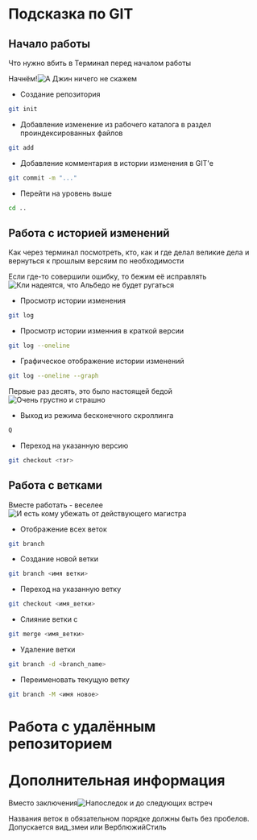 # Подсказка по GIT


## Начало работы

Что нужно вбить в Терминал перед началом работы 

Начнём!![А Джин ничего не скажем](kleebegin.jpg)


* Создание репозитория
```sh 
git init
```

* Добавление изменение из рабочего каталога в раздел проиндексированных файлов
```sh
git add
```

* Добавление комментария в истории изменения в GIT'e
```sh
git commit -m "..."
```
* Перейти на уровень выше
```sh
cd ..
```

## Работа с историей изменений

Как через терминал посмотреть, кто, как и где делал великие дела и вернуться к прошлым версяим по необходимости

Если где-то совершили ошибку, то бежим её исправлять![Кли надеятся, что Альбедо не будет ругаться](kleehistory.jpg)

* Просмотр истории изменения
```sh
git log
```

* Просмотр  истории изменния в краткой версии
``` sh
git log --oneline
```

* Графическое отображение истории изменений
``` sh
git log --oneline --graph
```

Первые раз десять, это было настоящей бедой![Очень грустно и страшно](kleeQ.jpg)

* Выход из режима бесконечного скроллинга
``` sh
Q
```

* Переход на указанную версию
```sh
git checkout <тэг>
```


## Работа с ветками

Вместе работать - веселее![И есть кому убежать от действующего магистра](kleebranch.png)

* Отображение всех веток

```sh
git branch
```

* Создание новой ветки
```sh
git branch <имя ветки>
```

* Переход на указанную ветку
```sh
git checkout <имя_ветки>
```

* Слияние ветки с
```sh
git merge <имя_ветки>
```

* Удаление ветки 
```sh
git branch -d <branch_name>
```

* Переименовать текущую ветку
```sh
git branch -M <имя новое>
```

# Работа с удалённым репозиторием





# Дополнительная информация

Вместо заключения![Напоследок и до следующих встреч](kleeVNIMANIE.jpg)

Названия веток в обязательном порядке должны быть без пробелов. Допускается вид_змеи или ВерблюжийСтиль
